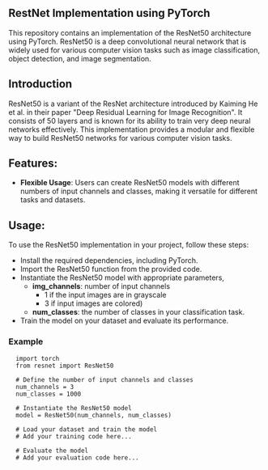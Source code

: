 ## RestNet Implementation using PyTorch
This repository contains an implementation of the ResNet50 architecture using PyTorch. ResNet50 is a deep convolutional neural network that is widely used for various computer vision tasks such as image classification, object detection, and image segmentation.

## Introduction
ResNet50 is a variant of the ResNet architecture introduced by Kaiming He et al. in their paper "Deep Residual Learning for Image Recognition". It consists of 50 layers and is known for its ability to train very deep neural networks effectively. This implementation provides a modular and flexible way to build ResNet50 networks for various computer vision tasks.

## Features:
-   **Flexible Usage**: Users can create ResNet50 models with different numbers of input channels and classes, making it versatile for different tasks and datasets.

## Usage:
To use the ResNet50 implementation in your project, follow these steps:
- Install the required dependencies, including PyTorch.
- Import the ResNet50 function from the provided code.
- Instantiate the ResNet50 model with appropriate parameters,
    - **img_channels**: number of input channels
        - 1 if the input images are in grayscale
        - 3 if input images are colored)
    - **num_classes**: the number of classes in your classification task.
- Train the model on your dataset and evaluate its performance.
### Example
      import torch
      from resnet import ResNet50
      
      # Define the number of input channels and classes
      num_channels = 3
      num_classes = 1000
      
      # Instantiate the ResNet50 model
      model = ResNet50(num_channels, num_classes)
      
      # Load your dataset and train the model
      # Add your training code here...
      
      # Evaluate the model
      # Add your evaluation code here...
